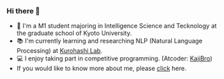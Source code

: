 ### Hi there 👋

- 🏫 I'm a M1 student majoring in Intelligence Science and Tecknology at the graduate school of Kyoto University.
- 📚 I'm currently learning and researching NLP (Natural Language Processing) at [Kurohashi Lab](https://nlp.ist.i.kyoto-u.ac.jp/).
- 💻 I enjoy taking part in competitive programming. (Atcoder: [KajiBro](https://atcoder.jp/users/KajiBro))
- If you would like to know more about me, please [click](https://kokajiw.github.io/) here.


<!--
**KoKajiw/KoKajiw** is a ✨ _special_ ✨ repository because its `README.md` (this file) appears on your GitHub profile.

Here are some ideas to get you started:

- 🔭 I’m currently working on ...
- 🌱 I’m currently learning ...
- 👯 I’m looking to collaborate on ...
- 🤔 I’m looking for help with ...
- 💬 Ask me about ...
- 📫 How to reach me: ...
- 😄 Pronouns: ...
- ⚡ Fun fact: ...
-->
